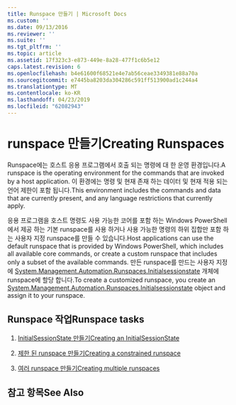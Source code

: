 ```yaml
---
title: Runspace 만들기 | Microsoft Docs
ms.custom: ''
ms.date: 09/13/2016
ms.reviewer: ''
ms.suite: ''
ms.tgt_pltfrm: ''
ms.topic: article
ms.assetid: 17f323c3-e873-449e-8a28-477f1c6b5e12
caps.latest.revision: 6
ms.openlocfilehash: b4e61600f68521e4e7ab56ceae3349381e88a70a
ms.sourcegitcommit: e7445ba8203da304286c591ff513900ad1c244a4
ms.translationtype: MT
ms.contentlocale: ko-KR
ms.lasthandoff: 04/23/2019
ms.locfileid: "62082943"
---
```

# <a name="creating-runspaces"></a><span data-ttu-id="d690b-102">runspace 만들기</span><span class="sxs-lookup"><span data-stu-id="d690b-102">Creating Runspaces</span></span>

<span data-ttu-id="d690b-103">Runspace에는 호스트 응용 프로그램에서 호출 되는 명령에 대 한 운영 환경입니다.</span><span class="sxs-lookup"><span data-stu-id="d690b-103">A runspace is the operating environment for the commands that are invoked by a host application.</span></span> <span data-ttu-id="d690b-104">이 환경에는 명령 및 현재 존재 하는 데이터 및 현재 적용 되는 언어 제한이 포함 됩니다.</span><span class="sxs-lookup"><span data-stu-id="d690b-104">This environment includes the commands and data that are currently present, and any language restrictions that currently apply.</span></span>

 <span data-ttu-id="d690b-105">응용 프로그램을 호스트 명령도 사용 가능한 코어를 포함 하는 Windows PowerShell에서 제공 하는 기본 runspace를 사용 하거나 사용 가능한 명령의 하위 집합만 포함 하는 사용자 지정 runspace를 만들 수 있습니다.</span><span class="sxs-lookup"><span data-stu-id="d690b-105">Host applications can use the default runspace that is provided by Windows PowerShell, which includes all available core commands, or create a custom runspace that includes only a subset of the available commands.</span></span> <span data-ttu-id="d690b-106">만든 runspace를 만드는 사용자 지정에 [System.Management.Automation.Runspaces.Initialsessionstate](/dotnet/api/System.Management.Automation.Runspaces.InitialSessionState) 개체에 runspace에 할당 합니다.</span><span class="sxs-lookup"><span data-stu-id="d690b-106">To create a customized runspace, you create an [System.Management.Automation.Runspaces.Initialsessionstate](/dotnet/api/System.Management.Automation.Runspaces.InitialSessionState) object and assign it to your runspace.</span></span>

## <a name="runspace-tasks"></a><span data-ttu-id="d690b-107">Runspace 작업</span><span class="sxs-lookup"><span data-stu-id="d690b-107">Runspace tasks</span></span>

1. [<span data-ttu-id="d690b-108">InitialSessionState 만들기</span><span class="sxs-lookup"><span data-stu-id="d690b-108">Creating an InitialSessionState</span></span>](./creating-an-initialsessionstate.md)

2. [<span data-ttu-id="d690b-109">제한 된 runspace 만들기</span><span class="sxs-lookup"><span data-stu-id="d690b-109">Creating a constrained runspace</span></span>](./creating-a-constrained-runspace.md)

3. [<span data-ttu-id="d690b-110">여러 runspace 만들기</span><span class="sxs-lookup"><span data-stu-id="d690b-110">Creating multiple runspaces</span></span>](./creating-multiple-runspaces.md)

## <a name="see-also"></a><span data-ttu-id="d690b-111">참고 항목</span><span class="sxs-lookup"><span data-stu-id="d690b-111">See Also</span></span>
